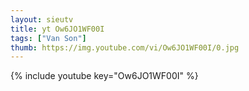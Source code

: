 ```yaml
--- 
layout: sieutv
title: yt Ow6JO1WF00I
tags: ["Van Son"]
thumb: https://img.youtube.com/vi/Ow6JO1WF00I/0.jpg
---
```

{% include youtube key="Ow6JO1WF00I" %} 
